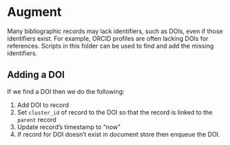 # Augment

Many bibliographic records may lack identifiers, such as DOIs, even if those identifiers exist. For example, ORCID profiles are often lacking DOIs for references. Scripts in this folder can be used to find and add the missing identifiers.

## Adding a DOI

If we find a DOI then we do the following:

1. Add DOI to record
2. Set `cluster_id` of record to the DOI so that the record is linked to the `parent` record
3. Update record’s timestamp to “now”
4. If record for DOI doesn’t exist in document store then enqueue the DOI.

